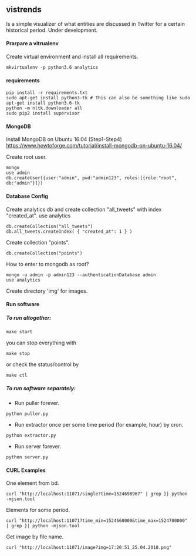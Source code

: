 ## vistrends
Is a simple visualizer of what entities are discussed in Twitter for a certain historical period. Under development.

#### Prarpare a vitrualenv
Create virtual environment and install all requirements.
```terminal
mkvirtualenv -p python3.6 analytics
```

#### requirements
```terminal
pip install -r requirements.txt
sudo apt-get install python3-tk # This can also be something like sudo apt-get install python3.6-tk
python -m nltk.downloader all
sudo pip2 install supervisor
```

#### MongoDB 
Install MongoDB on Ubuntu 16.04 (Step1-Step4)
https://www.howtoforge.com/tutorial/install-mongodb-on-ubuntu-16.04/

Create root user.
```terminal
mongo
use admin
db.createUser({user:"admin", pwd:"admin123", roles:[{role:"root", db:"admin"}]})
```

#### Database Config

Create analytics db and create collection "all_tweets" with index "created_at".
use analytics
```terminal
db.createCollection("all_tweets")
db.all_tweets.createIndex( { "created_at": 1 } )
```

Create collection "points".
```terminal
db.createCollection("points")
```

How to enter to mongodb as root?
```terminal
mongo -u admin -p admin123 --authenticationDatabase admin
use analytics
```
Create directory 'img' for images.

#### Run software
##### To run altogether:
```
make start
```
you can stop everything with 
```
make stop
```
or check the status/control by
```
make ctl
```

##### To run software separately:
* Run puller forever.
```terminal
python puller.py
```

* Run extractor once per some time period (for example, hour) by cron.
```terminal
python extractor.py
```

* Run server forever.
```terminal
python server.py
```

#### CURL Examples

One element from bd.
```terminal
curl "http://localhost:11071/single?time=1524698967" | grep }| python -mjson.tool
```

Elements for some period.
```terminal
curl "http://localhost:11071?time_min=1524660000&time_max=1524700000" | grep }| python -mjson.tool
```

Get image by file name.
```terminal
curl "http://localhost:11071/image?img=17:20:51_25.04.2018.png"
```
